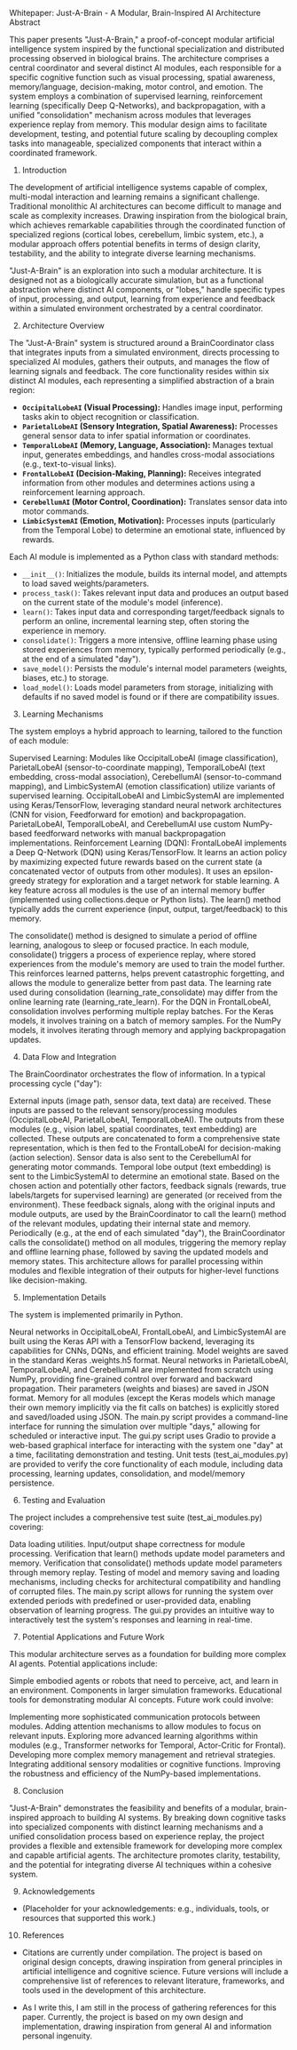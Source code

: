 Whitepaper: Just-A-Brain - A Modular, Brain-Inspired AI Architecture
Abstract

This paper presents "Just-A-Brain," a proof-of-concept modular artificial intelligence system inspired by the functional specialization and distributed processing observed in biological brains. The architecture comprises a central coordinator and several distinct AI modules, each responsible for a specific cognitive function such as visual processing, spatial awareness, memory/language, decision-making, motor control, and emotion. The system employs a combination of supervised learning, reinforcement learning (specifically Deep Q-Networks), and backpropagation, with a unified "consolidation" mechanism across modules that leverages experience replay from memory. This modular design aims to facilitate development, testing, and potential future scaling by decoupling complex tasks into manageable, specialized components that interact within a coordinated framework.

1. Introduction

The development of artificial intelligence systems capable of complex, multi-modal interaction and learning remains a significant challenge. Traditional monolithic AI architectures can become difficult to manage and scale as complexity increases. Drawing inspiration from the biological brain, which achieves remarkable capabilities through the coordinated function of specialized regions (cortical lobes, cerebellum, limbic system, etc.), a modular approach offers potential benefits in terms of design clarity, testability, and the ability to integrate diverse learning mechanisms.

"Just-A-Brain" is an exploration into such a modular architecture. It is designed not as a biologically accurate simulation, but as a functional abstraction where distinct AI components, or "lobes," handle specific types of input, processing, and output, learning from experience and feedback within a simulated environment orchestrated by a central coordinator.

2. Architecture Overview

The "Just-A-Brain" system is structured around a BrainCoordinator class that integrates inputs from a simulated environment, directs processing to specialized AI modules, gathers their outputs, and manages the flow of learning signals and feedback. The core functionality resides within six distinct AI modules, each representing a simplified abstraction of a brain region:

*   **`OccipitalLobeAI` (Visual Processing):** Handles image input, performing tasks akin to object recognition or classification.
*   **`ParietalLobeAI` (Sensory Integration, Spatial Awareness):** Processes general sensor data to infer spatial information or coordinates.
*   **`TemporalLobeAI` (Memory, Language, Association):** Manages textual input, generates embeddings, and handles cross-modal associations (e.g., text-to-visual links).
*   **`FrontalLobeAI` (Decision-Making, Planning):** Receives integrated information from other modules and determines actions using a reinforcement learning approach.
*   **`CerebellumAI` (Motor Control, Coordination):** Translates sensor data into motor commands.
*   **`LimbicSystemAI` (Emotion, Motivation):** Processes inputs (particularly from the Temporal Lobe) to determine an emotional state, influenced by rewards.

Each AI module is implemented as a Python class with standard methods:

*   `__init__()`: Initializes the module, builds its internal model, and attempts to load saved weights/parameters.
*   `process_task()`: Takes relevant input data and produces an output based on the current state of the module's model (inference).
*   `learn()`: Takes input data and corresponding target/feedback signals to perform an online, incremental learning step, often storing the experience in memory.
*   `consolidate()`: Triggers a more intensive, offline learning phase using stored experiences from memory, typically performed periodically (e.g., at the end of a simulated "day").
*   `save_model()`: Persists the module's internal model parameters (weights, biases, etc.) to storage.
*   `load_model()`: Loads model parameters from storage, initializing with defaults if no saved model is found or if there are compatibility issues.

3. Learning Mechanisms

The system employs a hybrid approach to learning, tailored to the function of each module:

Supervised Learning: Modules like OccipitalLobeAI (image classification), ParietalLobeAI (sensor-to-coordinate mapping), TemporalLobeAI (text embedding, cross-modal association), CerebellumAI (sensor-to-command mapping), and LimbicSystemAI (emotion classification) utilize variants of supervised learning. OccipitalLobeAI and LimbicSystemAI are implemented using Keras/TensorFlow, leveraging standard neural network architectures (CNN for vision, Feedforward for emotion) and backpropagation. ParietalLobeAI, TemporalLobeAI, and CerebellumAI use custom NumPy-based feedforward networks with manual backpropagation implementations.
Reinforcement Learning (DQN): FrontalLobeAI implements a Deep Q-Network (DQN) using Keras/TensorFlow. It learns an action policy by maximizing expected future rewards based on the current state (a concatenated vector of outputs from other modules). It uses an epsilon-greedy strategy for exploration and a target network for stable learning.
A key feature across all modules is the use of an internal memory buffer (implemented using collections.deque or Python lists). The learn() method typically adds the current experience (input, output, target/feedback) to this memory.

The consolidate() method is designed to simulate a period of offline learning, analogous to sleep or focused practice. In each module, consolidate() triggers a process of experience replay, where stored experiences from the module's memory are used to train the model further. This reinforces learned patterns, helps prevent catastrophic forgetting, and allows the module to generalize better from past data. The learning rate used during consolidation (learning_rate_consolidate) may differ from the online learning rate (learning_rate_learn). For the DQN in FrontalLobeAI, consolidation involves performing multiple replay batches. For the Keras models, it involves training on a batch of memory samples. For the NumPy models, it involves iterating through memory and applying backpropagation updates.

4. Data Flow and Integration

The BrainCoordinator orchestrates the flow of information. In a typical processing cycle ("day"):

External inputs (image path, sensor data, text data) are received.
These inputs are passed to the relevant sensory/processing modules (OccipitalLobeAI, ParietalLobeAI, TemporalLobeAI).
The outputs from these modules (e.g., vision label, spatial coordinates, text embedding) are collected.
These outputs are concatenated to form a comprehensive state representation, which is then fed to the FrontalLobeAI for decision-making (action selection).
Sensor data is also sent to the CerebellumAI for generating motor commands.
Temporal lobe output (text embedding) is sent to the LimbicSystemAI to determine an emotional state.
Based on the chosen action and potentially other factors, feedback signals (rewards, true labels/targets for supervised learning) are generated (or received from the environment).
These feedback signals, along with the original inputs and module outputs, are used by the BrainCoordinator to call the learn() method of the relevant modules, updating their internal state and memory.
Periodically (e.g., at the end of each simulated "day"), the BrainCoordinator calls the consolidate() method on all modules, triggering the memory replay and offline learning phase, followed by saving the updated models and memory states.
This architecture allows for parallel processing within modules and flexible integration of their outputs for higher-level functions like decision-making.

5. Implementation Details

The system is implemented primarily in Python.

Neural networks in OccipitalLobeAI, FrontalLobeAI, and LimbicSystemAI are built using the Keras API with a TensorFlow backend, leveraging its capabilities for CNNs, DQNs, and efficient training. Model weights are saved in the standard Keras .weights.h5 format.
Neural networks in ParietalLobeAI, TemporalLobeAI, and CerebellumAI are implemented from scratch using NumPy, providing fine-grained control over forward and backward propagation. Their parameters (weights and biases) are saved in JSON format.
Memory for all modules (except the Keras models which manage their own memory implicitly via the fit calls on batches) is explicitly stored and saved/loaded using JSON.
The main.py script provides a command-line interface for running the simulation over multiple "days," allowing for scheduled or interactive input.
The gui.py script uses Gradio to provide a web-based graphical interface for interacting with the system one "day" at a time, facilitating demonstration and testing.
Unit tests (test_ai_modules.py) are provided to verify the core functionality of each module, including data processing, learning updates, consolidation, and model/memory persistence.

6. Testing and Evaluation

The project includes a comprehensive test suite (test_ai_modules.py) covering:

Data loading utilities.
Input/output shape correctness for module processing.
Verification that learn() methods update model parameters and memory.
Verification that consolidate() methods update model parameters through memory replay.
Testing of model and memory saving and loading mechanisms, including checks for architectural compatibility and handling of corrupted files.
The main.py script allows for running the system over extended periods with predefined or user-provided data, enabling observation of learning progress. The gui.py provides an intuitive way to interactively test the system's responses and learning in real-time.

7. Potential Applications and Future Work

This modular architecture serves as a foundation for building more complex AI agents. Potential applications include:

Simple embodied agents or robots that need to perceive, act, and learn in an environment.
Components in larger simulation frameworks.
Educational tools for demonstrating modular AI concepts.
Future work could involve:

Implementing more sophisticated communication protocols between modules.
Adding attention mechanisms to allow modules to focus on relevant inputs.
Exploring more advanced learning algorithms within modules (e.g., Transformer networks for Temporal, Actor-Critic for Frontal).
Developing more complex memory management and retrieval strategies.
Integrating additional sensory modalities or cognitive functions.
Improving the robustness and efficiency of the NumPy-based implementations.

8. Conclusion

"Just-A-Brain" demonstrates the feasibility and benefits of a modular, brain-inspired approach to building AI systems. By breaking down cognitive tasks into specialized components with distinct learning mechanisms and a unified consolidation process based on experience replay, the project provides a flexible and extensible framework for developing more complex and capable artificial agents. The architecture promotes clarity, testability, and the potential for integrating diverse AI techniques within a cohesive system.

9. Acknowledgements

 - (Placeholder for your acknowledgements: e.g., individuals, tools, or resources that supported this work.)

10. References

 - Citations are currently under compilation. The project is based on original design concepts, drawing inspiration from general principles in artificial intelligence and cognitive science. Future versions will include a comprehensive list of references to relevant literature, frameworks, and tools used in the development of this architecture.

 - As I write this, I am still in the process of gathering references for this paper. Currently, the project is based on my own design and implementation, drawing inspiration from general AI and information personal ingenuity.